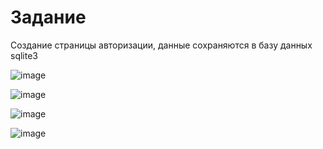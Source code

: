 <h1>Задание</h1>
<p>Создание страницы авторизации, данные сохраняются в базу данных sqlite3</p>

![image](https://github.com/Farkk/login/assets/110304307/ab273c0f-089f-4273-b7e4-85265f30bd41)


![image](https://github.com/Farkk/login/assets/110304307/68510e63-98eb-4588-b4ac-2cf1efcb76ea)

![image](https://github.com/Farkk/login/assets/110304307/bfb7ad34-a609-40e2-a623-c6a5f1f2cef3)


![image](https://github.com/Farkk/login/assets/110304307/84ee0240-534c-4da9-a9cd-97035db5839a)

